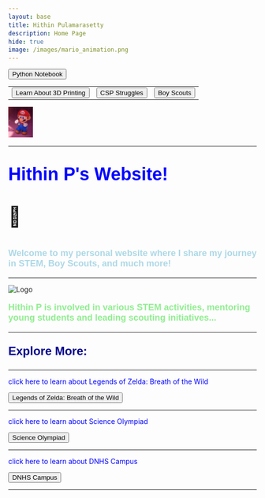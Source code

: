 ```yaml
---
layout: base
title: Hithin Pulamarasetty
description: Home Page
hide: true
image: /images/mario_animation.png
---
```


<a href="{{site.baseurl}}/notebook/"><button>Python Notebook</button></a>
<!-- Button Table at the Top -->
<table>
  <tr>
    <td>
      <!-- Button to navigate to 3D printing explanation -->
      <a href="{{site.baseurl}}/printing/"><button>Learn About 3D Printing</button></a>
    </td>
    <td>
      <!-- Button to navigate to CSP Struggles -->
      <a href="{{site.baseurl}}/csp-struggles/"><button>CSP Struggles</button></a>
    </td>
    <td>
      <!-- Button to navigate to Boy Scouts -->
      <a href="{{site.baseurl}}/boy-scouts/"><button>Boy Scouts</button></a>
    </td>
  </tr>
</table>

<img src="./images/dance-happy.gif" alt="dance-happy.gif" width="10%" height="10%">

<hr>

<!-- Main Content -->
<p style="font-size:90%; color: blue; font: bold 36px Arial, sans-serif;"> Hithin P's Website!</p><p style="font-size:40px">
&#128511;
<p style="font-size:90%; color: lightblue; font: bold 18px Arial, sans-serif;">Welcome to my personal website where I share my journey in STEM, Boy Scouts, and much more!</p>

<hr>

<img src="{{site.baseurl}}/images/logo.png" alt="Logo" width="200" height="200">

<p style="font-size:90%; color: lightgreen; font: bold 18px Arial, sans-serif;">Hithin P is involved in various STEM activities, mentoring young students and leading scouting initiatives...</p>

<!-- Bottom Buttons Section -->
<hr>

<p style="font-size:90%; color: darkblue; font: bold 24px Arial, sans-serif;">Explore More:</p>
<hr>
<p style="color: blue;">click here to learn about Legends of Zelda: Breath of the Wild</p>

<!-- Button to navigate to Legends of Zelda: Breath of the Wild -->
<a href="{{site.baseurl}}/zelda/"><button>Legends of Zelda: Breath of the Wild</button></a>
<hr>
<p style="color: blue;">click here to learn about Science Olympiad</p>

<!-- Button to navigate to Science Olympiad -->
<a href="{{site.baseurl}}/science-olympiad/"><button>Science Olympiad</button></a>
<hr>
<p style="color: blue;">click here to learn about DNHS Campus</p>

<!-- Button to navigate to DNHS Campus -->
<a href="{{site.baseurl}}/dnhs-campus/"><button>DNHS Campus</button></a>



<hr>
